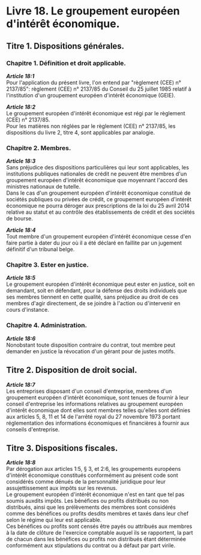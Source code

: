 # Livre 18. Le groupement européen d'intérêt économique.

## Titre 1. Dispositions générales.

### Chapitre 1. Définition et droit applicable.

***Article 18:1***  
Pour l'application du présent livre, l'on entend par "règlement (CEE) n° 2137/85": règlement (CEE) n° 2137/85 du Conseil du 25 juillet 1985 relatif à l'institution d'un groupement européen d'intérêt économique (GEIE).

***Article 18:2***  
Le groupement européen d'intérêt économique est régi par le règlement (CEE) n° 2137/85.  
Pour les matières non réglées par le règlement (CEE) n° 2137/85, les dispositions du livre 2, titre 4, sont applicables par analogie.

### Chapitre 2. Membres.

***Article 18:3***  
Sans préjudice des dispositions particulières qui leur sont applicables, les institutions publiques nationales de crédit ne peuvent être membres d'un groupement européen d'intérêt économique que moyennant l'accord des ministres nationaux de tutelle.  
Dans le cas d'un groupement européen d'intérêt économique constitué de sociétés publiques ou privées de crédit, ce groupement européen d'intérêt économique ne pourra déroger aux prescriptions de la loi du 25 avril 2014 relative au statut et au contrôle des établissements de crédit et des sociétés de bourse.

***Article 18:4***  
Tout membre d'un groupement européen d'intérêt économique cesse d'en faire partie à dater du jour où il a été déclaré en faillite par un jugement définitif d'un tribunal belge.

### Chapitre 3. Ester en justice.

***Article 18:5***  
Le groupement européen d'intérêt économique peut ester en justice, soit en demandant, soit en défendant, pour la défense des droits individuels que ses membres tiennent en cette qualité, sans préjudice au droit de ces membres d'agir directement, de se joindre à l'action ou d'intervenir en cours d'instance.

### Chapitre 4. Administration.

***Article 18:6***  
Nonobstant toute disposition contraire du contrat, tout membre peut demander en justice la révocation d'un gérant pour de justes motifs.

## Titre 2. Disposition de droit social.

***Article 18:7***  
Les entreprises disposant d'un conseil d'entreprise, membres d'un groupement européen d'intérêt économique, sont tenues de fournir à leur conseil d'entreprise les informations relatives au groupement européen d'intérêt économique dont elles sont membres telles qu'elles sont définies aux articles 5, 8, 11 et 14 de l'arrêté royal du 27 novembre 1973 portant réglementation des informations économiques et financières à fournir aux conseils d'entreprise.

## Titre 3. Dispositions fiscales.

***Article 18:8***  
Par dérogation aux articles 1:5, § 3, et 2:6, les groupements européens d'intérêt économique constitués conformément au présent code sont considérés comme dénués de la personnalité juridique pour leur assujettissement aux impôts sur les revenus.  
Le groupement européen d'intérêt économique n'est en tant que tel pas soumis auxdits impôts. Les bénéfices ou profits distribués ou non distribués, ainsi que les prélèvements des membres sont considérés comme des bénéfices ou profits desdits membres et taxés dans leur chef selon le régime qui leur est applicable.  
Ces bénéfices ou profits sont censés être payés ou attribués aux membres à la date de clôture de l'exercice comptable auquel ils se rapportent, la part de chacun dans les bénéfices ou profits non distribués étant déterminée conformément aux stipulations du contrat ou à défaut par part virile.
